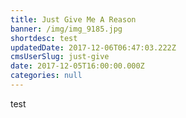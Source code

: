 ```yaml
---
title: Just Give Me A Reason
banner: /img/img_9185.jpg
shortdesc: test
updatedDate: 2017-12-06T06:47:03.222Z
cmsUserSlug: just-give
date: 2017-12-05T16:00:00.000Z
categories: null
---
```


test